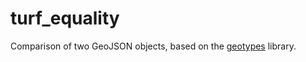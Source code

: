 # turf_equality

Comparison of two GeoJSON objects, based on the [geotypes](https://pub.dev/packages/geotypes) library.

